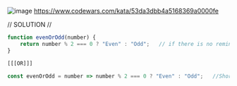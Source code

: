 ![image](https://github.com/user-attachments/assets/f264b3ab-e8b3-4233-b277-ca908cce12a3)
https://www.codewars.com/kata/53da3dbb4a5168369a0000fe 

// SOLUTION //
```javascript
function evenOrOdd(number) {
    return number % 2 === 0 ? "Even" : "Odd";   // if there is no reminder when number is divided by 2, then return "Even" if not "Odd"
}

[[[OR]]]

const evenOrOdd = number => number % 2 === 0 ? "Even" : "Odd";   //Shorter version of the code
```
